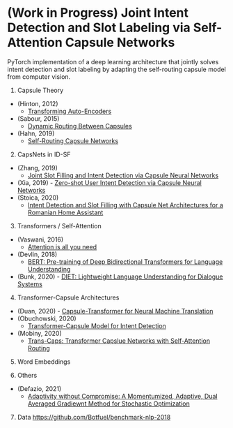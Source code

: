 # (Work in Progress) Joint Intent Detection and Slot Labeling via Self-Attention Capsule Networks

PyTorch implementation of a deep learning architecture that jointly solves intent detection and slot labeling by adapting the self-routing capsule model from computer vision.

1) Capsule Theory

* (Hinton, 2012)
  - [Transforming Auto-Encoders](http://www.cs.toronto.edu/~bonner/courses/2020s/csc2547/papers/capsules/transforming-autoencoders,-hinton,-icann-2011.pdf)
* (Sabour, 2015)
  - [Dynamic Routing Between Capsules](https://papers.nips.cc/paper/2017/file/2cad8fa47bbef282badbb8de5374b894-Paper.pdf)
* (Hahn, 2019)
  - [Self-Routing Capsule Networks](https://papers.nips.cc/paper/2019/file/e46bc064f8e92ac2c404b9871b2a4ef2-Paper.pdf)

2) CapsNets in ID-SF

* (Zhang, 2019)
  - [Joint Slot Filling and Intent Detection via Capsule Neural Networks](https://arxiv.org/pdf/1812.09471.pdf)
* (Xia, 2019) - [Zero-shot User Intent Detection via Capsule Neural Networks](https://arxiv.org/pdf/1809.00385.pdf)
* (Stoica, 2020)
  - [Intent Detection and Slot Filling with Capsule Net Architectures for a Romanian Home Assistant](https://www.mdpi.com/1424-8220/21/4/1230/pdf)

3) Transformers / Self-Attention

* (Vaswani, 2016)
  - [Attention is all you need](https://papers.nips.cc/paper/2017/file/3f5ee243547dee91fbd053c1c4a845aa-Paper.pdf)
* (Devlin, 2018)
  - [BERT: Pre-training of Deep Bidirectional Transformers for Language Understanding](https://arxiv.org/pdf/1810.04805.pdf)
* (Bunk, 2020) - [DIET: Lightweight Language Understanding for Dialogue Systems](https://arxiv.org/pdf/2004.09936.pdf)

4) Transformer-Capsule Architectures

* (Duan, 2020) - [Capsule-Transformer for Neural Machine Translation](https://arxiv.org/pdf/2004.14649)
* (Obuchowski, 2020)
  - [Transformer-Capsule Model for Intent Detection](https://www.aaai.org/ojs/index.php/AAAI/article/view/7215/7069)
* (Mobiny, 2020)
  - [Trans-Caps: Transformer Capslue Networks with Self-Attention Routing](https://openreview.net/pdf?id=BUPIRa1D2J)

5) Word Embeddings


6) Others

* (Defazio, 2021)
  - [Adaptivity without Compromise: A Momentumized, Adaptive, Dual Averaged Gradiewnt Method for Stochastic Optimization](https://arxiv.org/pdf/2101.11075.pdf)

7) Data https://github.com/Botfuel/benchmark-nlp-2018
